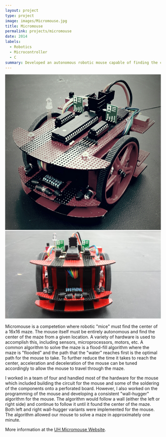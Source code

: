 ```yaml
---
layout: project
type: project
image: images/Micromouse.jpg
title: Micromouse
permalink: projects/micromouse
date: 2014
labels:
  - Robotics
  - Microcontroller
  - C
summary: Developed an autonomous robotic mouse capable of finding the center of a maze.
---
```


<div class="ui medium rounded images">
  <img class="ui image" src="../images/Micromouse.jpg">
  <img class="ui image" src="../images/Mouse1.jpg">
</div>

Micromouse is a competetion where robotic "mice" must find the center of a 16x16 maze. The mouse itself must be entirely autonomous and find the center of the maze from a given location. A variety of hardware is used to accomplish this, including sensors, microprocessors, motors, etc. A common algorithm to solve the maze is a flood-fill algorithm where the maze is "flooded" and the path that the "water" reaches first is the optimal path for the mouse to take. To further reduce the time it takes to reach the center, acceleration and deceleration of the mouse can be tuned accordingly to allow the mouse to travel through the maze.

I worked in a team of four and handled most of the hardware for the mouse which included building the circuit for the mouse and some of the soldering of the components onto a perforated board. However, I also worked on the programming of the mouse and developing a consistent "wall-hugger" algorithm for the mouse. The algorithm would follow a wall (either the left or right side) and continue to follow it until it found the center of the maze. Both left and right wall-hugger variants were implemented for the mouse. The algorithm allowed our mouse to solve a maze in approximately one minute. 

More information at the [UH Micromouse Website](http://www-ee.eng.hawaii.edu/~mmouse/about.html).



